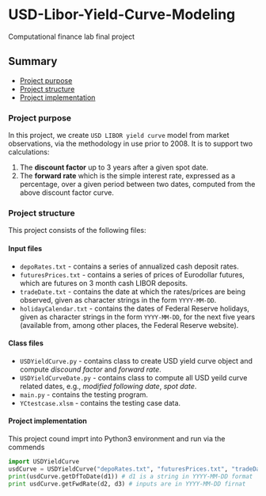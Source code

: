 # USD-Libor-Yield-Curve-Modeling
Computational finance lab final project

## Summary
* [Project purpose](#abs-background-purpose)
* [Project structure](#project-structure)
* [Project implementation]((#abs-implementation))

### Project purpose
In this project, we create `USD LIBOR yield curve` model from market observations, via the methodology in use prior to 2008. It is to support two calculations:

1. The **discount factor** up to 3 years after a given spot date.
2. The **forward rate** which is the simple interest rate, expressed as a percentage, over a given period between two dates, computed from the above discount factor curve.

### Project structure 
This project consists of the following files:
#### Input files
* `depoRates.txt` - contains a series of annualized cash deposit rates. 
* `futuresPrices.txt` - contains a series of prices of Eurodollar futures, which are futures on 3 month cash LIBOR deposits.
* `tradeDate.txt` - contains the date at which the rates/prices are being observed, given as character strings in the form `YYYY-MM-DD`.
* `holidayCalendar.txt` - contains the dates of Federal Reserve holidays, given as character strings in the form `YYYY-MM-DD`, for the next five years (available from, among other places, the Federal Reserve website).

#### Class files

* `USDYieldCurve.py` - contains class to create USD yield curve object and compute *discound factor* and *forward rate*. 
* `USDYieldCurveDate.py` - contains class to compute all USD yeild curve related dates, e.g., *modified following date*, *spot date*. 
* `main.py` - contains the testing program.
* `YCtestcase.xlsm` - contains the testing case data. 

#### Project implementation
This project cound imprt into Python3 environment and run via the commends
```python
import USDYieldCurve
usdCurve = USDYieldCurve("depoRates.txt", "futuresPrices.txt", "tradeDate.txt", "holidayCalendar.txt")
print(usdCurve.getDfToDate(d1)) # d1 is a string in YYYY-MM-DD format
print usdCurve.getFwdRate(d2, d3) # inputs are in YYYY-MM-DD firnat
```













